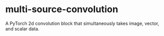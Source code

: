 # multi-source-convolution
A PyTorch 2d convolution block that simultaneously takes image, vector, and scalar data.
